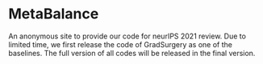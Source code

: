 # MetaBalance
An anonymous site to provide our code for neurIPS 2021 review.
Due to limited time, we first release the code of GradSurgery as one of the baselines.
The full version of all codes will be released in the final version.
